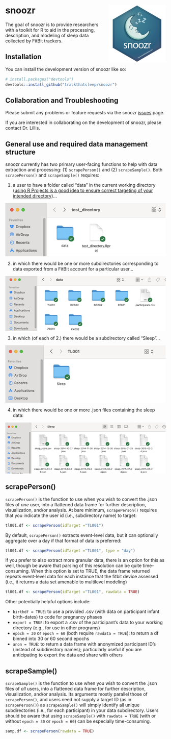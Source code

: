 
<!-- README.md is generated from README.Rmd. Please edit that file -->

# snoozr <img src="man/figures/logo.png" align="right" />

<!-- badges: start -->
<!-- badges: end -->

The goal of snoozr is to provide researchers with a toolkit for R to aid
in the processing, description, and modeling of sleep data collected by
FitBit trackers.

## Installation

You can install the development version of snoozr like so:

``` r
# install.packages("devtools")
devtools::install_github("trackthatsleep/snoozr")
```

## Collaboration and Troubleshooting

Please submit any problems or feature requests via the snoozr
[issues](https://github.com/trackthatsleep/snoozr/issues) page.

If you are interested in collaborating on the development of snoozr,
please contact Dr. Lillis.

## General use and required data management structure

snoozr currently has two primary user-facing functions to help with data
extraction and processing: (1) `scrapePerson()` and (2)
`scrapeSample()`. Both `scrapePerson()` and `scrapeSample()` requires:

1.  a user to have a folder called “data” in the current working
    directory ([using R Projects is a good idea to ensure correct
    targeting of your intended
    directory](https://r4ds.hadley.nz/workflow-scripts.html))…

<img src="man/figures/directory.png" align="center" />

2.  in which there would be one or more subdirectories corresponding to
    data exported from a FitBit account for a particular user…

<img src="man/figures/data.png" align="center" />

3.  in which (of each of 2.) there would be a subdirectory called
    “Sleep”…

<img src="man/figures/participant.png" align="center" />

4.  in which there would be one or more .json files containing the sleep
    data:

<img src="man/figures/jsons.png" align="center" />

## scrapePerson()

`scrapePerson()` is the function to use when you wish to convert the
.json files of *one* user, into a flattened data frame for further
description, visualization, and/or analysis. At bare minimum,
`scrapePerson()` requires that you indicate the user id (i.e.,
subdirectory name) to target:

``` r
tl001.df <- scrapePerson(idTarget ="TL001")
```

By default, `scrapePerson()` extracts event-level data, but it can
optionally aggregate over a day if that format of data is preferred:

``` r
tl001.df <- scrapePerson(idTarget ="TL001", type = "day")
```

If you prefer to also extract more granular data, there is an option for
this as well, though be aware that parsing of this resolution can be
quite time-consuming. When this option is set to TRUE, the data frame
returned repeats event-level data for each instance that the fitbit
device assessed (i.e., it returns a data set amenable to multilevel
modeling)

``` r
tl001.df <- scrapePerson(idTarget ="TL001", rawdata = TRUE)
```

Other potentially helpful options include:

- `birthdf = TRUE`: to use a provided .csv (with data on participant
  infant birth-dates) to code for pregnancy phases
- `export = TRUE`: to export a .csv of the participant’s data to your
  working directory (e.g., for use in other programs)
- `epoch = 30` or `epoch = 60` (both require `rawdata = TRUE`): to
  return a df binned into 30 or 60 second epochs
- `anon = TRUE`: to return a data frame with anonymized participant ID’s
  (instead of subdirectory names); particularly useful if you are
  anticipating to export the data and share with others

## scrapeSample()

`scrapeSample()` is the function to use when you wish to convert the
.json files of *all* users, into a flattened data frame for further
description, visualization, and/or analysis. Its arguments mostly
parallel those of `scrapePerson()`, and users need not supply a target
ID (as in `scrapePerson()`) as `scrapeSample()` will simply identify all
unique subdirectories (i.e., for each participant) in your data
subdirectory. Users should be aware that using `scrapeSample()` with
`rawdata = TRUE` (with or without `epoch = 30` or `epoch = 60`) can be
especially time-consuming.

``` r
samp.df <- scrapePerson(rawdata = TRUE)
```
